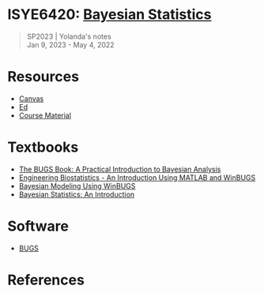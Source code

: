 # ISYE6420: [Bayesian Statistics](https://omscs.gatech.edu/isye-6420-bayesian-statistics)
> SP2023 | Yolanda's notes <br>
> Jan 9, 2023 - May 4, 2022

# Resources
- [Canvas](https://gatech.instructure.com/courses/304398)
- [Ed](https://edstem.org/us/courses/30887/discussion/)
- [Course Material](https://www2.isye.gatech.edu/isye6420/)

# Textbooks
- [The BUGS Book: A Practical Introduction to Bayesian Analysis](https://www.pdfdrive.com/the-bugs-book-a-practical-introduction-to-bayesian-analysis-e184570975.html)
- [Engineering Biostatistics - An Introduction Using MATLAB and WinBUGS](https://statbook.gatech.edu/statb4.pdf)
- [Bayesian Modeling Using WinBUGS](https://bayanbox.ir/view/5905894064843232892/Bayesian-Modeling-Using-WinBUGS-Wiley-Series-in-Computational-Statistics.pdf)
- [Bayesian Statistics: An Introduction](https://www.amazon.com/Bayesian-Statistics-Introduction-Peter-Lee-dp-1118332571/dp/1118332571/ref=dp_ob_title_bk)

# Software
- [BUGS](https://www.mrc-bsu.cam.ac.uk/software/bugs/)

# References

